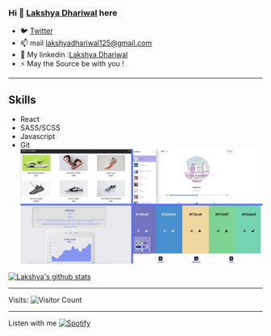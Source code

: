 
### Hi 👋 [Lakshya Dhariwal](https://lakshya-dhariwal.github.io) here
- 🐦 [Twitter](https://twitter.com/Lakshya_OnALoop)
- 📫 mail lakshyadhariwal125@gmail.com
- :speech_balloon: My linkedin :[Lakshya Dhariwal](https://www.linkedin.com/in/lakshya-dhariwal-51a7411b6)
- ⚡ May the Source be with you ! 
---
## Skills
- React
- SASS/SCSS
- Javascript
- Git
![img](prj-demo.png)


[![Lakshya's github stats](https://github-readme-stats.vercel.app/api?username=lakshya-dhariwal)](https://github.com/lakshya-dhariwal/github-readme-stats)

---
Visits:
![Visitor Count](https://profile-counter.glitch.me/lakshya-dhariwal/count.svg)


---
Listen with me
[![Spotify](https://github-readme-remake.vercel.app/api/spotify)](https://open.spotify.com/user/ghsnyoehnvg8axcf5nbocdq6z)

